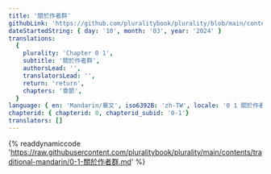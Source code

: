 ```yaml
---
title: '關於作者群'
githubLink: 'https://github.com/pluralitybook/plurality/blob/main/contents/traditional-mandarin/0-1-關於作者群.md'
dateStartedString: { day: '10', month: '03', year: '2024' }
translations:
  {
    plurality: 'Chapter 0 1',
    subtitle: '關於作者群',
    authorsLead: '',
    translatorsLead: '',
    return: 'return',
    chapters: '章節',
  }
language: { en: 'Mandarin/華文', iso6392B: 'zh-TW', locale: '0 1 關於作者群' }
chapterid: { chapterid: 0, chapterid_subid: '0-1'}
translators: []
---
```

{% readdynamiccode 'https://raw.githubusercontent.com/pluralitybook/plurality/main/contents/traditional-mandarin/0-1-關於作者群.md' %}
